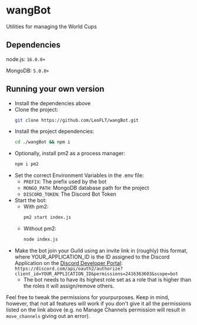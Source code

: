 # wangBot
Utilities for managing the World Cups

## Dependencies

node.js: `16.0.0+`

MongoDB: `5.0.0+`

## Running your own version

- Install the dependencies above
- Clone the project:
    ```bash
    git clone https://github.com/LeoFLT/wangBot.git
    ```
- Install the project dependencies:
     ```bash
     cd ./wangBot && npm i
     ```
- Optionally, install pm2 as a process manager:
    ```bash
    npm i pm2
    ```
- Set the correct Environment Variables in the .env file:
    - `PREFIX`: The prefix used by the bot
    - `MONGO_PATH`: MongoDB database path for the project
    - `DISCORD_TOKEN`: The Discord Bot Token
- Start the bot:
    - With pm2:
        ```bash
        pm2 start index.js
        ```
    - Without pm2:
        ```bash
        node index.js
        ```
- Make the bot join your Guild using an invite link in (roughly) this format, where YOUR_APPLICATION_ID is the ID assigned to the Discord Application on the [Discord Developer Portal](https://discord.com/developers/applications "Discord"):
`https://discord.com/api/oauth2/authorize?client_id=YOUR_APPLICATION_ID&permissions=2416363603&scope=bot`
    - The bot needs to have its highest role set as a role that is higher than the roles it will assign/remove others.
    
Feel free to tweak the permissions for yourpurposes. Keep in mind, however, that not all features will work if you don't give it all the permissions listed on the link above (e.g. no Manage Channels permission will result in `move_channels` giving out an error).
